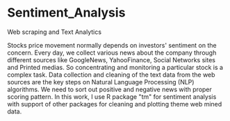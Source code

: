 # Sentiment_Analysis
Web scraping and Text Analytics

Stocks price movement normally depends on investors' sentiment on the concern. 
Every day, we collect various news about the company through different sources like GoogleNews, YahooFinance, Social Networks sites
and Printed medias. 
So concentrating and monitoring a particular stock is a complex task. Data collection and cleaning of the text data from the web sources 
are the key steps on Natural Language Processing (NLP) algorithms. We need to sort out positive and negative news with proper 
scoring pattern. In this work, I use R package "tm" for sentiment analysis with support of other packages for cleaning and plotting theme
web mined data.

